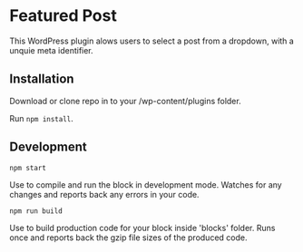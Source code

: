 # Featured Post

This WordPress plugin alows users to select a post from a dropdown, with a unquie meta identifier.

## Installation

Download or clone repo in to your /wp-content/plugins folder.

Run `npm install`.

## Development

`npm start`

Use to compile and run the block in development mode.
Watches for any changes and reports back any errors in your code.

`npm run build`

Use to build production code for your block inside 'blocks' folder.
Runs once and reports back the gzip file sizes of the produced code.


